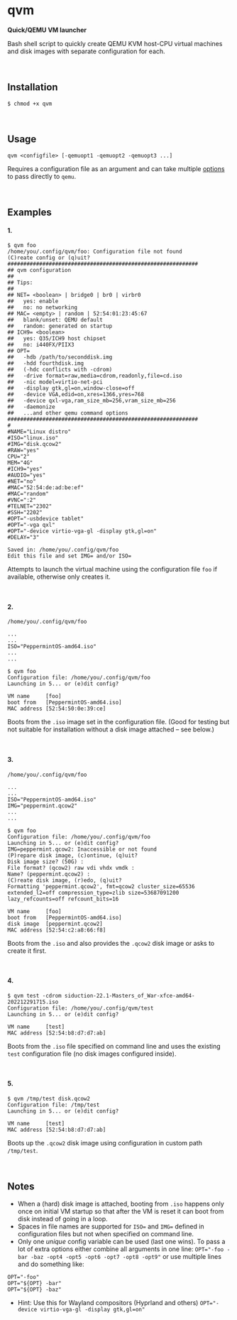 # qvm
**Quick/QEMU VM launcher**

Bash shell script to quickly create QEMU KVM host-CPU virtual machines and disk images with separate configuration for each.

<br>

## Installation

```
$ chmod +x qvm
```

<br>

## Usage

```
qvm <configfile> [-qemuopt1 -qemuopt2 -qemuopt3 ...]
```

Requires a configuration file as an argument and can take multiple [options](https://man.archlinux.org/man/qemu.1) to pass directly to `qemu`.

<br>

## Examples

#### 1.
```
$ qvm foo
/home/you/.config/qvm/foo: Configuration file not found
(C)reate config or (q)uit?
############################################################
## qvm configuration
##
## Tips:
##
## NET= <boolean> | bridge0 | br0 | virbr0
##   yes: enable
##   no: no networking
## MAC= <empty> | random | 52:54:01:23:45:67
##   blank/unset: QEMU default
##   random: generated on startup
## ICH9= <boolean>
##   yes: Q35/ICH9 host chipset
##   no: i440FX/PIIX3
## OPT=
##   -hdb /path/to/seconddisk.img
##   -hdd fourthdisk.img
##   (-hdc conflicts with -cdrom)
##   -drive format=raw,media=cdrom,readonly,file=cd.iso
##   -nic model=virtio-net-pci
##   -display gtk,gl=on,window-close=off
##   -device VGA,edid=on,xres=1366,yres=768
##   -device qxl-vga,ram_size_mb=256,vram_size_mb=256
##   -daemonize
##   ...and other qemu command options
############################################################
#
#NAME="Linux distro"
#ISO="linux.iso"
#IMG="disk.qcow2"
#RAW="yes"
CPU="2"
MEM="4G"
#ICH9="yes"
#AUDIO="yes"
#NET="no"
#MAC="52:54:de:ad:be:ef"
#MAC="random"
#VNC=":2"
#TELNET="2302"
#SSH="2202"
#OPT="-usbdevice tablet"
#OPT="-vga qxl"
#OPT="-device virtio-vga-gl -display gtk,gl=on"
#DELAY="3"

Saved in: /home/you/.config/qvm/foo
Edit this file and set IMG= and/or ISO=
```

Attempts to launch the virtual machine using the configuration file `foo` if available, otherwise only creates it.

<br>

#### 2.
`/home/you/.config/qvm/foo`
```
...
...
ISO="PeppermintOS-amd64.iso"
...
...
```

```
$ qvm foo
Configuration file: /home/you/.config/qvm/foo
Launching in 5... or (e)dit config?

VM name     [foo]
boot from   [PeppermintOS-amd64.iso]
MAC address [52:54:50:0e:39:ce]
```

Boots from the `.iso` image set in the configuration file. (Good for testing but not suitable for installation without a disk image attached – see below.)

<br>

#### 3.
`/home/you/.config/qvm/foo`
```
...
...
ISO="PeppermintOS-amd64.iso"
IMG="peppermint.qcow2"
...
...
```

```
$ qvm foo
Configuration file: /home/you/.config/qvm/foo
Launching in 5... or (e)dit config?
IMG=peppermint.qcow2: Inaccessible or not found
(P)repare disk image, (c)ontinue, (q)uit?
Disk image size? (50G) :
File format? (qcow2) raw vdi vhdx vmdk :
Name? (peppermint.qcow2) :
(C)reate disk image, (r)edo, (q)uit?
Formatting 'peppermint.qcow2', fmt=qcow2 cluster_size=65536 extended_l2=off compression_type=zlib size=53687091200 lazy_refcounts=off refcount_bits=16

VM name     [foo]
boot from   [PeppermintOS-amd64.iso]
disk image  [peppermint.qcow2]
MAC address [52:54:c2:a8:66:f8]
```

Boots from the `.iso` and also provides the `.qcow2` disk image or asks to create it first.

<br>

#### 4.
```
$ qvm test -cdrom siduction-22.1-Masters_of_War-xfce-amd64-202212291715.iso
Configuration file: /home/you/.config/qvm/test
Launching in 5... or (e)dit config?

VM name     [test]
MAC address [52:54:b8:d7:d7:ab]
```

Boots from the `.iso` file specified on command line and uses the existing `test` configuration file (no disk images configured inside).

<br>

#### 5.
```
$ qvm /tmp/test disk.qcow2
Configuration file: /tmp/test
Launching in 5... or (e)dit config?

VM name     [test]
MAC address [52:54:b8:d7:d7:ab]
```

Boots up the `.qcow2` disk image using configuration in custom path `/tmp/test`.

<br>

## Notes
* When a (hard) disk image is attached, booting from `.iso` happens only once on initial VM startup so that after the VM is reset it can boot from disk instead of going in a loop.
* Spaces in file names are supported for `ISO=` and `IMG=` defined in configuration files but not when specified on command line.
* Only one *unique* config variable can be used (last one wins). To pass a lot of extra options either combine all arguments in one line: `OPT="-foo -bar -baz -opt4 -opt5 -opt6 -opt7 -opt8 -opt9"` or use multiple lines and do something like:
```
OPT="-foo"
OPT="${OPT} -bar"
OPT="${OPT} -baz"
```
* Hint: Use this for Wayland compositors (Hyprland and others) `OPT="-device virtio-vga-gl -display gtk,gl=on"`
